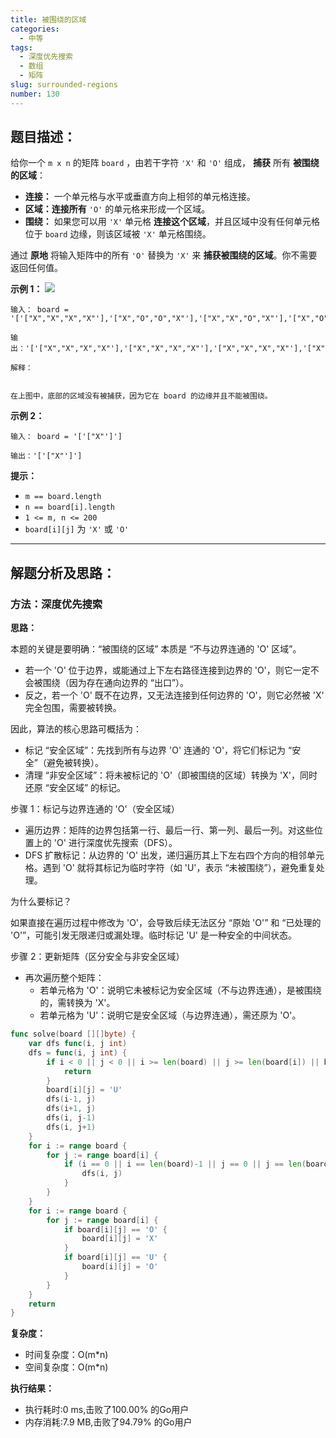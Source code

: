 ```yaml
---
title: 被围绕的区域
categories:
  - 中等
tags: 
  - 深度优先搜索
  - 数组
  - 矩阵
slug: surrounded-regions
number: 130
---
```


## 题目描述：

给你一个 `m x n` 的矩阵 `board` ，由若干字符 `'X'` 和 `'O'` 组成， **捕获** 所有 **被围绕的区域**：

- **连接：** 一个单元格与水平或垂直方向上相邻的单元格连接。
- **区域：连接所有** `'O'` 的单元格来形成一个区域。
- **围绕：** 如果您可以用 `'X'` 单元格 **连接这个区域**，并且区域中没有任何单元格位于 `board` 边缘，则该区域被 `'X'` 单元格围绕。

通过 **原地** 将输入矩阵中的所有 `'O'` 替换为 `'X'` 来 **捕获被围绕的区域**。你不需要返回任何值。

**示例 1：**
![](/img/leetcode/130被围绕的区域/1718167191-XNjUTG-image.png)

```
输入： board = '['["X","X","X","X"'],'["X","O","O","X"'],'["X","X","O","X"'],'["X","O","X","X"']']

输出：'['["X","X","X","X"'],'["X","X","X","X"'],'["X","X","X","X"'],'["X","O","X","X"']']

解释：


在上图中，底部的区域没有被捕获，因为它在 board 的边缘并且不能被围绕。

```
**示例 2：**

```
输入： board = '['["X"']']

输出：'['["X"']']

```
**提示：**

- `m == board.length`
- `n == board[i].length`
- `1 <= m, n <= 200`
- `board[i][j]` 为 `'X'` 或 `'O'`

---
## 解题分析及思路：

### 方法：深度优先搜索

**思路：**

本题的关键是要明确：“被围绕的区域” 本质是 “不与边界连通的 'O' 区域”。

- 若一个 'O' 位于边界，或能通过上下左右路径连接到边界的 'O'，则它一定不会被围绕（因为存在通向边界的 “出口”）。
- 反之，若一个 'O' 既不在边界，又无法连接到任何边界的 'O'，则它必然被 'X' 完全包围，需要被转换。

因此，算法的核心思路可概括为：

- 标记 “安全区域”：先找到所有与边界 'O' 连通的 'O'，将它们标记为 “安全”（避免被转换）。
- 清理 “非安全区域”：将未被标记的 'O'（即被围绕的区域）转换为 'X'，同时还原 “安全区域” 的标记。

步骤 1：标记与边界连通的 'O'（安全区域）
- 遍历边界：矩阵的边界包括第一行、最后一行、第一列、最后一列。对这些位置上的 'O' 进行深度优先搜索（DFS）。
- DFS 扩散标记：从边界的 'O' 出发，递归遍历其上下左右四个方向的相邻单元格。遇到 'O' 就将其标记为临时字符（如 'U'，表示 “未被围绕”），避免重复处理。

为什么要标记？

如果直接在遍历过程中修改为 'O'，会导致后续无法区分 “原始 'O'” 和 “已处理的 'O'”，可能引发无限递归或漏处理。临时标记 'U' 是一种安全的中间状态。

步骤 2：更新矩阵（区分安全与非安全区域）
- 再次遍历整个矩阵：
  - 若单元格为 'O'：说明它未被标记为安全区域（不与边界连通），是被围绕的，需转换为 'X'。
  - 若单元格为 'U'：说明它是安全区域（与边界连通），需还原为 'O'。


```go
func solve(board [][]byte) {
	var dfs func(i, j int)
	dfs = func(i, j int) {
		if i < 0 || j < 0 || i >= len(board) || j >= len(board[i]) || board[i][j] != 'O' {
			return
		}
		board[i][j] = 'U'
		dfs(i-1, j)
		dfs(i+1, j)
		dfs(i, j-1)
		dfs(i, j+1)
	}
	for i := range board {
		for j := range board[i] {
			if (i == 0 || i == len(board)-1 || j == 0 || j == len(board[i])-1) && board[i][j] == 'O' {
				dfs(i, j)
			}
		}
	}
	for i := range board {
		for j := range board[i] {
			if board[i][j] == 'O' {
				board[i][j] = 'X'
			}
			if board[i][j] == 'U' {
				board[i][j] = 'O'
			}
		}
	}
	return
}
```


**复杂度：**

- 时间复杂度：O(m*n)
- 空间复杂度：O(m*n)

**执行结果：**

- 执行耗时:0 ms,击败了100.00% 的Go用户
- 内存消耗:7.9 MB,击败了94.79% 的Go用户
